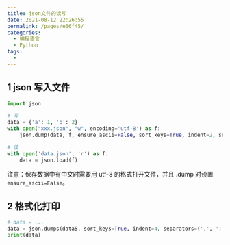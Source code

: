 ```yaml
---
title: json文件的读写
date: 2021-08-12 22:26:55
permalink: /pages/e66f45/
categories: 
  - 编程语言
  - Python
tags: 
  - 
---
```


## 1 json 写入文件
```python
import json

# 写
data = {'a': 1, 'b': 2}
with open("xxx.json", "w", encoding='utf-8') as f:
	json.dump(data, f, ensure_ascii=False, sort_keys=True, indent=2, separators=(',', ':'))

# 读
with open('data.json', 'r') as f:
    data = json.load(f)
```
注意：保存数据中有中文时需要用 utf-8 的格式打开文件，并且 .dump 时设置 `ensure_ascii=False`。

## 2 格式化打印
```python
# data = ...
data = json.dumps(data5, sort_keys=True, indent=4, separators=(',', ':'), ensure_ascii=False)
print(data)
```
